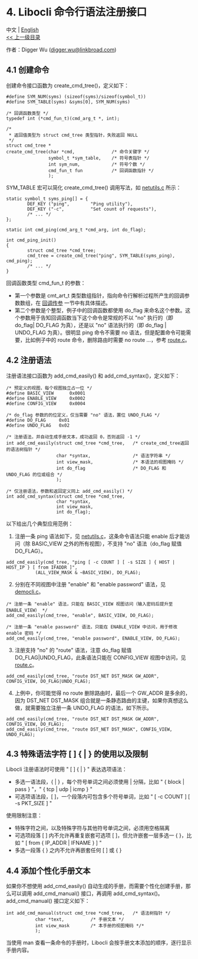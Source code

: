 # 4. Libocli 命令行语法注册接口

中文 | [English](Syntax%20Register.md)
<br>
[<< 上一级目录](README.zh_CN.md)  

作者：Digger Wu (digger.wu@linkbroad.com)

## 4.1 创建命令

创建命令接口函数为 create_cmd_tree()，定义如下：

```
#define SYM_NUM(syms) (sizeof(syms)/sizeof(symbol_t))
#define SYM_TABLE(syms) &syms[0], SYM_NUM(syms)

/* 回调函数类型 */
typedef int (*cmd_fun_t)(cmd_arg_t *, int);

/*
 * 返回值类型为 struct cmd_tree 类型指针，失败返回 NULL
 */
struct cmd_tree *
create_cmd_tree(char *cmd,              /* 命令关键字 */
                symbol_t *sym_table,    /* 符号表指针 */
                int sym_num,            /* 符号个数 */
                cmd_fun_t fun           /* 回调函数指针 */
                );
```

SYM_TABLE 宏可以简化 create_cmd_tree() 调用写法，如 [netutils.c](../example/netutils.c) 所示：
```
static symbol_t syms_ping[] = {
        DEF_KEY ("ping",        "Ping utility"),
        DEF_KEY	("-c",          "Set count of requests"),
        /* ... */
};

static int cmd_ping(cmd_arg_t *cmd_arg, int do_flag);

int cmd_ping_init()
{
        struct cmd_tree *cmd_tree;
        cmd_tree = create_cmd_tree("ping", SYM_TABLE(syms_ping), cmd_ping);
        /* ... */
}
```

回调函数类型 cmd_fun_t 的参数：
- 第一个参数是 cmt_art_t 类型数组指针，指向命令行解析过程所产生的回调参数数组，在 [回调传参](Symbol%20Definition.zh_CN.md) 一节中有具体描述。  
- 第二个参数是个整型，例子中的回调函数都使用 do_flag 来命名这个参数。这个参数用于告知回调函数当下这个命令是常规的不以 "no" 执行的（即 do_flag| DO_FLAG 为真），还是以 "no" 语法执行的（即 do_flag | UNDO_FLAG 为真）。很明显 ping 命令不需要 no 语法，但是配置命令可能需要，比如例子中的 route 命令，删除路由时需要 no route ...，参考 [route.c](../example/route.c)。

## 4.2 注册语法

注册语法接口函数为 add_cmd_easily() 和 add_cmd_syntax()，定义如下：
```
/* 预定义的视图，每个视图独立占一位 */
#define	BASIC_VIEW		0x0001
#define	ENABLE_VIEW		0x0002
#define	CONFIG_VIEW		0x0004

/* do_flag 参数的的位定义，仅当需要 "no" 语法，置位 UNDO_FLAG */
#define	DO_FLAG		0x01
#define	UNDO_FLAG	0x02

/* 注册语法，并自动生成手册文本，成功返回 0，否则返回 -1 */
int add_cmd_easily(struct cmd_tree *cmd_tree,   /* create_cmd_tree返回的语法树指针 */
                   char *syntax,                /* 语法字符串 */
                   int view_mask,               /* 本语法的视图掩码 */
                   int do_flag                  /* DO_FLAG 和 UNDO_FLAG 的位或组合 */
                   );

/* 仅注册语法，参数和返回定义同上 add_cmd_easily() */
int add_cmd_syntax(struct cmd_tree *cmd_tree,
                   char *syntax,
                   int view_mask,
                   int do_flag);

```

以下给出几个典型应用范例：

1. 注册一条 ping 语法如下，见 [netutils.c](../example/netutils.c)，这条命令语法只能 enable 后才能访问（除 BASIC_VIEW 之外的所有视图），不支持 "no" 语法（do_flag 赋值 DO_FLAG）。
```
add_cmd_easily(cmd_tree, "ping [ -c COUNT ] [ -s SIZE ] { HOST | HOST_IP } [ from IFADDR ]",
	       (ALL_VIEW_MASK & ~BASIC_VIEW), DO_FLAG);
```

2. 分别在不同视图中注册 "enable" 和 "enable password" 语法，见 [democli.c](../example/democli.c)。
```
/* 注册一条 "enable" 语法，只能在 BASIC_VIEW 视图访问（输入密码后提升至 ENABLE_VIEW） */
add_cmd_easily(cmd_tree, "enable", BASIC_VIEW, DO_FLAG);

/* 注册一条 "enable password" 语法，只能在 ENABLE_VIEW 中访问，用于修改 enable 密码 */
add_cmd_easily(cmd_tree, "enable password", ENABLE_VIEW, DO_FLAG);
```

3. 注册支持 "no" 的 "route" 语法，注意 do_flag 赋值 DO_FLAG|UNDO_FLAG，此条语法只能在 CONFIG_VIEW 视图中访问，见 [route.c](../example/route.c)。
```
add_cmd_easily(cmd_tree, "route DST_NET DST_MASK GW_ADDR", CONFIG_VIEW, DO_FLAG|UNDO_FLAG);
```

4. 上例中，你可能觉得 no route 删除路由时，最后一个 GW_ADDR 是多余的，因为 DST_NET DST_MASK 组合就是一条静态路由的主键，如果你真想这么做，就需要独立注册一条  UNDO_FLAG 的语法，如下所示。
```
add_cmd_easily(cmd_tree, "route DST_NET DST_MASK GW_ADDR", CONFIG_VIEW, DO_FLAG);
add_cmd_easily(cmd_tree, "route DST_NET DST_MASK", CONFIG_VIEW, UNDO_FLAG);

```
## 4.3 特殊语法字符 [ ] { | } 的使用以及限制

Libocli 注册语法时可使用 " [ ] { | } " 表达选项语法：
- 多选一语法段，{ | }  ，每个符号单词之间必须使用 | 分隔，比如 " { block | pass } "，" { tcp | udp | icmp } "
- 可选项语法段，[  ]，一个段落内可包含多个符号单词，比如 " [ -c COUNT ] [ -s PKT_SIZE ] "

使用限制注意：
- 特殊字符之间，以及特殊字符与其他符号单词之间，必须用空格隔离
- 可选项段落 [ ] 内不允许再重复嵌套可选项 [ ]，但允许嵌套一层多选一 { }，比如 " [ from { IP_ADDR | IFNAME } ] "
- 多选一段落 { } 之内不允许再嵌套任何 [ ] 或 { }


## 4.4 添加个性化手册文本

如果你不想使用 add_cmd_easily() 自动生成的手册，而需要个性化创建手册，那么可以调用 add_cmd_manual() 接口，再调用 add_cmd_syntax()。add_cmd_manual() 接口定义如下： 

```
int add_cmd_manual(struct cmd_tree *cmd_tree,	/* 语法树指针 */
		   char *text,			/* 手册文本 */
		   int view_mask		/* 本手册的视图掩码 */*
		   );
```

当使用 man 查看一条命令的手册时，Libocli 会按手册文本添加的顺序，逐行显示手册内容。
 
